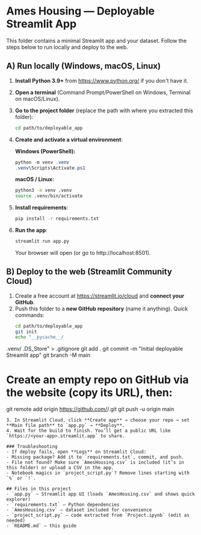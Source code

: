 
# Ames Housing — Deployable Streamlit App

This folder contains a minimal Streamlit app and your dataset. Follow the steps below to run locally and deploy to the web.

## A) Run locally (Windows, macOS, Linux)

1. **Install Python 3.9+** from https://www.python.org/ if you don't have it.
2. **Open a terminal** (Command Prompt/PowerShell on Windows, Terminal on macOS/Linux).
3. **Go to the project folder** (replace the path with where you extracted this folder):
   ```bash
   cd path/to/deployable_app
   ```
4. **Create and activate a virtual environment**:

   **Windows (PowerShell):**
   ```powershell
   python -m venv .venv
   .venv\Scripts\Activate.ps1
   ```

   **macOS / Linux:**
   ```bash
   python3 -m venv .venv
   source .venv/bin/activate
   ```

5. **Install requirements**:
   ```bash
   pip install -r requirements.txt
   ```

6. **Run the app**:
   ```bash
   streamlit run app.py
   ```
   Your browser will open (or go to http://localhost:8501).

## B) Deploy to the web (Streamlit Community Cloud)

1. Create a free account at https://streamlit.io/cloud and **connect your GitHub**.
2. Push this folder to a **new GitHub repository** (name it anything). Quick commands:
   ```bash
   cd path/to/deployable_app
   git init
   echo "__pycache__/
.venv/
.DS_Store" > .gitignore
   git add .
   git commit -m "Initial deployable Streamlit app"
   git branch -M main
   # Create an empty repo on GitHub via the website (copy its URL), then:
   git remote add origin https://github.com/<your-username>/<your-repo>.git
   git push -u origin main
   ```
3. In Streamlit Cloud, click **Create app** → choose your repo → set **Main file path** to `app.py` → **Deploy**.
4. Wait for the build to finish. You’ll get a public URL like `https://<your-app>.streamlit.app` to share.

### Troubleshooting
- If deploy fails, open **Logs** on Streamlit Cloud:
  - Missing package? Add it to `requirements.txt`, commit, and push.
  - File not found? Make sure `AmesHousing.csv` is included (it’s in this folder) or upload a CSV in the app.
  - Notebook magics in `project_script.py`? Remove lines starting with `%` or `!`.

## Files in this project
- `app.py` — Streamlit app UI (loads `AmesHousing.csv` and shows quick explorer)
- `requirements.txt` — Python dependencies
- `AmesHousing.csv` — dataset included for convenience
- `project_script.py` — code extracted from `Project.ipynb` (edit as needed)
- `README.md` — this guide
